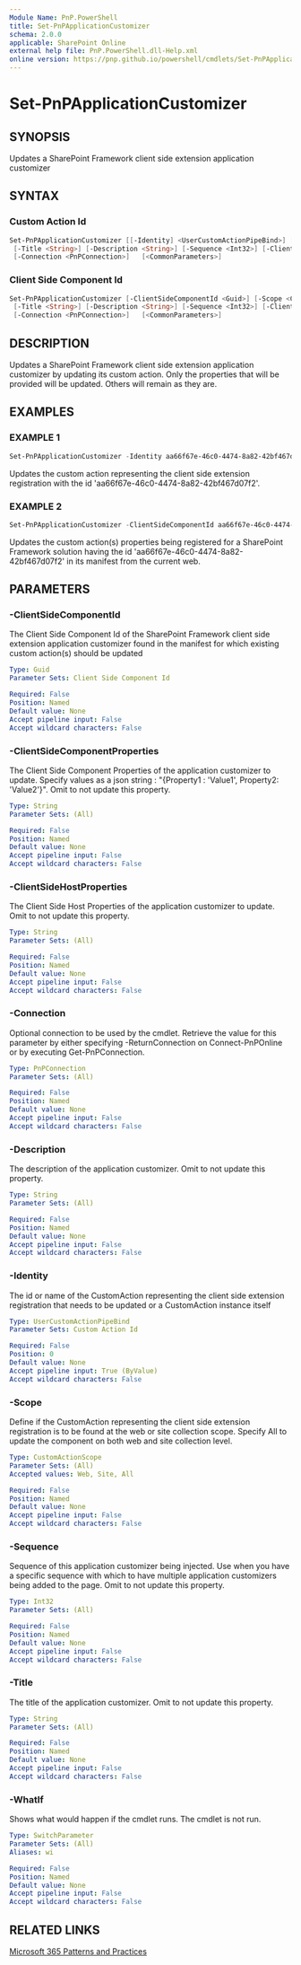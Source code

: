 ```yaml
---
Module Name: PnP.PowerShell
title: Set-PnPApplicationCustomizer
schema: 2.0.0
applicable: SharePoint Online
external help file: PnP.PowerShell.dll-Help.xml
online version: https://pnp.github.io/powershell/cmdlets/Set-PnPApplicationCustomizer.html
---
```

 
# Set-PnPApplicationCustomizer

## SYNOPSIS
Updates a SharePoint Framework client side extension application customizer

## SYNTAX

### Custom Action Id
```powershell
Set-PnPApplicationCustomizer [[-Identity] <UserCustomActionPipeBind>] [-Scope <CustomActionScope>]
 [-Title <String>] [-Description <String>] [-Sequence <Int32>] [-ClientSideComponentProperties <String>] [-ClientSideHostProperties> <String>]
 [-Connection <PnPConnection>]   [<CommonParameters>]
```

### Client Side Component Id
```powershell
Set-PnPApplicationCustomizer [-ClientSideComponentId <Guid>] [-Scope <CustomActionScope>]
 [-Title <String>] [-Description <String>] [-Sequence <Int32>] [-ClientSideComponentProperties <String>] [-ClientSideHostProperties> <String>]
 [-Connection <PnPConnection>]   [<CommonParameters>]
```

## DESCRIPTION
Updates a SharePoint Framework client side extension application customizer by updating its custom action. Only the properties that will be provided will be updated. Others will remain as they are.

## EXAMPLES

### EXAMPLE 1
```powershell
Set-PnPApplicationCustomizer -Identity aa66f67e-46c0-4474-8a82-42bf467d07f2
```

Updates the custom action representing the client side extension registration with the id 'aa66f67e-46c0-4474-8a82-42bf467d07f2'.

### EXAMPLE 2
```powershell
Set-PnPApplicationCustomizer -ClientSideComponentId aa66f67e-46c0-4474-8a82-42bf467d07f2 -Scope web -ClientSideComponentProperties "{`"sourceTermSet`":`"PnP-CollabFooter-SharedLinks`",`"personalItemsStorageProperty`":`"PnP-CollabFooter-MyLinks`"}"
```

Updates the custom action(s) properties being registered for a SharePoint Framework solution having the id 'aa66f67e-46c0-4474-8a82-42bf467d07f2' in its manifest from the current web.

## PARAMETERS

### -ClientSideComponentId
The Client Side Component Id of the SharePoint Framework client side extension application customizer found in the manifest for which existing custom action(s) should be updated

```yaml
Type: Guid
Parameter Sets: Client Side Component Id

Required: False
Position: Named
Default value: None
Accept pipeline input: False
Accept wildcard characters: False
```

### -ClientSideComponentProperties
The Client Side Component Properties of the application customizer to update. Specify values as a json string : "{Property1 : 'Value1', Property2: 'Value2'}". Omit to not update this property.

```yaml
Type: String
Parameter Sets: (All)

Required: False
Position: Named
Default value: None
Accept pipeline input: False
Accept wildcard characters: False
```

### -ClientSideHostProperties
The Client Side Host Properties of the application customizer to update. Omit to not update this property.

```yaml
Type: String
Parameter Sets: (All)

Required: False
Position: Named
Default value: None
Accept pipeline input: False
Accept wildcard characters: False
```

### -Connection
Optional connection to be used by the cmdlet. Retrieve the value for this parameter by either specifying -ReturnConnection on Connect-PnPOnline or by executing Get-PnPConnection.

```yaml
Type: PnPConnection
Parameter Sets: (All)

Required: False
Position: Named
Default value: None
Accept pipeline input: False
Accept wildcard characters: False
```

### -Description
The description of the application customizer. Omit to not update this property.

```yaml
Type: String
Parameter Sets: (All)

Required: False
Position: Named
Default value: None
Accept pipeline input: False
Accept wildcard characters: False
```

### -Identity
The id or name of the CustomAction representing the client side extension registration that needs to be updated or a CustomAction instance itself

```yaml
Type: UserCustomActionPipeBind
Parameter Sets: Custom Action Id

Required: False
Position: 0
Default value: None
Accept pipeline input: True (ByValue)
Accept wildcard characters: False
```

### -Scope
Define if the CustomAction representing the client side extension registration is to be found at the web or site collection scope. Specify All to update the component on both web and site collection level.

```yaml
Type: CustomActionScope
Parameter Sets: (All)
Accepted values: Web, Site, All

Required: False
Position: Named
Default value: None
Accept pipeline input: False
Accept wildcard characters: False
```

### -Sequence
Sequence of this application customizer being injected. Use when you have a specific sequence with which to have multiple application customizers being added to the page. Omit to not update this property.

```yaml
Type: Int32
Parameter Sets: (All)

Required: False
Position: Named
Default value: None
Accept pipeline input: False
Accept wildcard characters: False
```

### -Title
The title of the application customizer. Omit to not update this property.

```yaml
Type: String
Parameter Sets: (All)

Required: False
Position: Named
Default value: None
Accept pipeline input: False
Accept wildcard characters: False
```



### -WhatIf
Shows what would happen if the cmdlet runs. The cmdlet is not run.

```yaml
Type: SwitchParameter
Parameter Sets: (All)
Aliases: wi

Required: False
Position: Named
Default value: None
Accept pipeline input: False
Accept wildcard characters: False
```

## RELATED LINKS

[Microsoft 365 Patterns and Practices](https://aka.ms/m365pnp)

